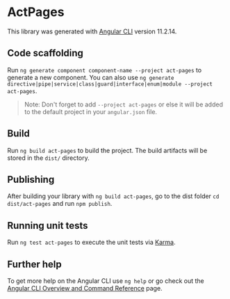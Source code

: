 # ActPages

This library was generated with [Angular CLI](https://github.com/angular/angular-cli) version 11.2.14.

## Code scaffolding

Run `ng generate component component-name --project act-pages` to generate a new component. You can also use `ng generate directive|pipe|service|class|guard|interface|enum|module --project act-pages`.
> Note: Don't forget to add `--project act-pages` or else it will be added to the default project in your `angular.json` file. 

## Build

Run `ng build act-pages` to build the project. The build artifacts will be stored in the `dist/` directory.

## Publishing

After building your library with `ng build act-pages`, go to the dist folder `cd dist/act-pages` and run `npm publish`.

## Running unit tests

Run `ng test act-pages` to execute the unit tests via [Karma](https://karma-runner.github.io).

## Further help

To get more help on the Angular CLI use `ng help` or go check out the [Angular CLI Overview and Command Reference](https://angular.io/cli) page.
